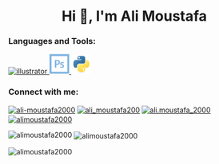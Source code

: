 <h1 align="center">Hi 👋, I'm Ali Moustafa</h1>


<h3 align="left">Languages and Tools:</h3>
<p align="left"> <a href="https://www.adobe.com/in/products/illustrator.html" target="_blank" rel="noreferrer"> <img src="https://www.vectorlogo.zone/logos/adobe_illustrator/adobe_illustrator-icon.svg" alt="illustrator" width="40" height="40"/> </a> <a href="https://www.photoshop.com/en" target="_blank" rel="noreferrer"> <img src="https://raw.githubusercontent.com/devicons/devicon/master/icons/photoshop/photoshop-line.svg" alt="photoshop" width="40" height="40"/> </a> <a href="https://www.python.org" target="_blank" rel="noreferrer"> <img src="https://raw.githubusercontent.com/devicons/devicon/master/icons/python/python-original.svg" alt="python" width="40" height="40"/> </a> </p>

<h3 align="left">Connect with me:</h3>
<p align="left">
<a href="https://linkedin.com/in/ali-moustafa2000" target="blank"><img align="center" src="https://raw.githubusercontent.com/rahuldkjain/github-profile-readme-generator/master/src/images/icons/Social/linked-in-alt.svg" alt="ali-moustafa2000" height="30" width="40" /></a>
<a href="https://twitter.com/ali_moustafa200" target="blank"><img align="center" src="https://raw.githubusercontent.com/rahuldkjain/github-profile-readme-generator/master/src/images/icons/Social/twitter.svg" alt="ali_moustafa200" height="30" width="40" /></a>
<a href="https://instagram.com/ali.moustafa_2000" target="blank"><img align="center" src="https://raw.githubusercontent.com/rahuldkjain/github-profile-readme-generator/master/src/images/icons/Social/instagram.svg" alt="ali.moustafa_2000" height="30" width="40" /></a>
<a href="https://www.behance.net/alimoustafa2000" target="blank"><img align="center" src="https://raw.githubusercontent.com/rahuldkjain/github-profile-readme-generator/master/src/images/icons/Social/behance.svg" alt="alimoustafa2000" height="30" width="40" /></a>

<p><img align="left" src="https://github-readme-stats.vercel.app/api/top-langs?username=alimoustafa2000&show_icons=true&theme=gruvbox&locale=en&layout=compact" alt="alimoustafa2000" /></p>

<p>&nbsp;<img align="center" src="https://github-readme-stats.vercel.app/api?username=alimoustafa2000&show_icons=true&theme=tokyonight&locale=en" alt="alimoustafa2000" /></p>

<p><img align="center" src="https://github-readme-streak-stats.herokuapp.com/?user=alimoustafa2000&" alt="alimoustafa2000" /></p>
